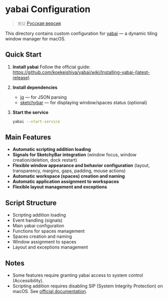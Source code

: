 # yabai Configuration

> 🇷🇺 [Русская версия](README.ru.md)

This directory contains custom configuration for [yabai](https://github.com/koekeishiya/yabai) — a dynamic tiling window manager for macOS.

## Quick Start

1. **Install yabai**
   Follow the official guide: https://github.com/koekeishiya/yabai/wiki/Installing-yabai-(latest-release)

2. **Install dependencies**

   - [jq](https://stedolan.github.io/jq/) — for JSON parsing
   - [sketchybar](https://github.com/FelixKratz/SketchyBar) — for displaying window/spaces status (optional)

3. **Start the service**
   ```sh
   yabai --start-service
   ```

## Main Features

- **Automatic scripting addition loading**
- **Signals for SketchyBar integration** (window focus, window creation/deletion, dock restart)
- **Flexible window appearance and behavior configuration** (layout, transparency, margins, gaps, padding, mouse actions)
- **Automatic workspace (spaces) creation and naming**
- **Automatic application assignment to workspaces**
- **Flexible layout management and exceptions**

## Script Structure

- Scripting addition loading
- Event handling (signals)
- Main yabai configuration
- Functions for spaces management
- Spaces creation and naming
- Window assignment to spaces
- Layout and exceptions management

## Notes

- Some features require granting yabai access to system control (Accessibility).
- Scripting addition requires disabling SIP (System Integrity Protection) on macOS. See [official documentation](https://github.com/koekeishiya/yabai/wiki/Disabling-System-Integrity-Protection).
